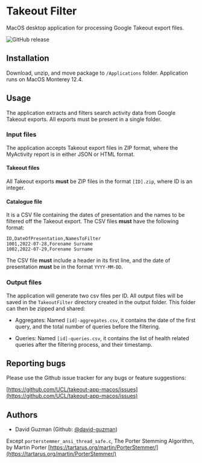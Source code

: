 # Takeout Filter

MacOS desktop application for processing Google Takeout export files.

![GitHub release](https://img.shields.io/github/v/release/UCL/takeout-app-macos)

## Installation

Download, unzip, and move package to `/Applications` folder. Application runs on MacOS Monterey 12.4.

## Usage

The application extracts and filters search activity data from Google Takeout exports. All exports must be present in a single folder.

### Input files

The application accepts Takeout export files in ZIP format, where the MyActivity report is in either JSON or HTML format.

#### Takeout files

All Takeout exports **must** be ZIP files in the format `[ID].zip`, where ID is an integer.

#### Catalogue file

It is a CSV file containing the dates of presentation and the names to be filtered off the Takeout export.
The CSV files **must** have the following format:

```
ID,DateOfPresentation,NamesToFilter
1001,2022-07-28,Forename Surname
1002,2022-07-29,Forename Surname
```

The CSV file **must** include a header in its first line, and the date of presentation **must** be in the format `YYYY-MM-DD`.

### Output files

The application will generate two csv files per ID. All output files will be saved in the `TakeoutFilter` directory created in the output folder. This folder can then be zipped and shared:

- Aggregates: Named `[id]-aggregates.csv`, it contains the date of the first query, and the total number of queries before the filtering.

- Queries: Named `[id]-queries.csv`, it contains the list of health related queries after the filtering process, and their timestamp.


## Reporting bugs

Please use the Github issue tracker for any bugs or feature suggestions:

[https://github.com/UCL/takeout-app-macos/issues](https://github.com/UCL/takeout-app-macos/issues)


## Authors

- David Guzman (Github: [@david-guzman](https://github.com/david-guzman))

Except `porterstemmer_ansi_thread_safe.c`, The Porter Stemming Algorithm, by Martin Porter [https://tartarus.org/martin/PorterStemmer/](https://tartarus.org/martin/PorterStemmer/)
